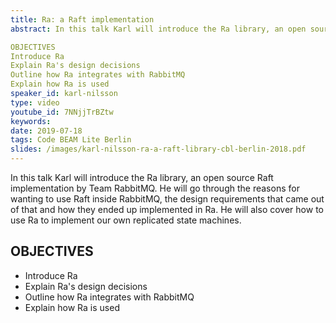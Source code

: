 ```yaml
---
title: Ra: a Raft implementation
abstract: In this talk Karl will introduce the Ra library, an open source Raft implementation by Team RabbitMQ. He will go through the reasons for wanting to use Raft inside RabbitMQ, the design requirements that came out of that and how they ended up implemented in Ra. He will also cover how to use Ra to implement our own replicated state machines.

OBJECTIVES
Introduce Ra 
Explain Ra's design decisions
Outline how Ra integrates with RabbitMQ
Explain how Ra is used
speaker_id: karl-nilsson
type: video
youtube_id: 7NNjjTrBZtw
keywords: 
date: 2019-07-18
tags: Code BEAM Lite Berlin
slides: /images/karl-nilsson-ra-a-raft-library-cbl-berlin-2018.pdf
---
```

In this talk Karl will introduce the Ra library, an open source Raft implementation by Team RabbitMQ. He will go through the reasons for wanting to use Raft inside RabbitMQ, the design requirements that came out of that and how they ended up implemented in Ra. He will also cover how to use Ra to implement our own replicated state machines.

## OBJECTIVES

<ul>
	<li>Introduce Ra&nbsp;</li>
	<li>Explain Ra&#39;s design decisions</li>
	<li>Outline how Ra integrates with RabbitMQ</li>
	<li>Explain how Ra is used</li>
</ul>

